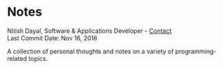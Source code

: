# Notes

Nitish Dayal, Software & Applications Developer - [Contact](http://www.nitishdayal.me)  
Last Commit Date: Nov 16, 2016

A collection of personal thoughts and notes on a variety of programming-related topics.
